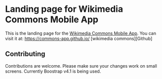 # Landing page for Wikimedia Commons Mobile App

This is the landing page for the [Wikimedia Commons Mobile App](https://github.com/commons-app/apps-android-commons). You can visit it at: https://commons-app.github.io/
[wikimedia commons][Github]
## Contributing

Contributions are welcome. Please make sure your changes work on small screens. Currently Boostrap v4.1 is being used.
